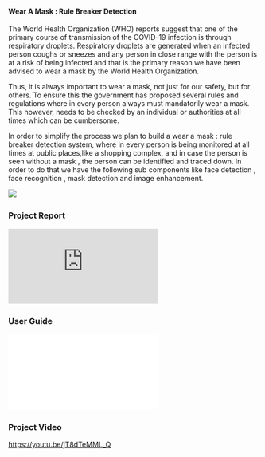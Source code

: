 #### Wear A Mask : Rule Breaker Detection

The World Health Organization (WHO) reports suggest that one of the primary course of transmission of the COVID-19 infection is through respiratory droplets.
Respiratory droplets are generated when an infected person coughs or sneezes and any person in close range with the person is at a risk of being infected and that is the primary reason we have been advised to wear a mask by the World Health Organization. 

Thus, it is always important to wear a mask, not just for our safety, but for others. To ensure this the government has proposed several rules and regulations where in every person always must mandatorily wear a mask. This however, needs to be checked by an individual or authorities at all times which can be cumbersome. 

In order to simplify the process we plan to build a wear a mask : rule breaker detection system, where in every person is being monitored at all times at public places,like a shopping complex, and in case the person is seen without a mask , the person can be identified and traced down. In order to do that we have the following sub components like face detection , face recognition , mask detection and image enhancement.

![](https://github.com/YWQQQQQQ/PRS_prj/blob/main/Images/Prj.png)

### Project Report 
![](https://github.com/YWQQQQQQ/PRS_prj/blob/main/Project%20Report/PRS_Project%20Report.pdf)
### User Guide 
![](UserGuide.pdf)
### Project Video 
https://youtu.be/jT8dTeMML_Q
